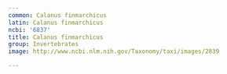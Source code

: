 ```yaml
---
common: Calanus finmarchicus
latin: Calanus finmarchicus
ncbi: '6837'
title: Calanus finmarchicus
group: Invertebrates
image: http://www.ncbi.nlm.nih.gov/Taxonomy/taxi/images/2839

---
```

